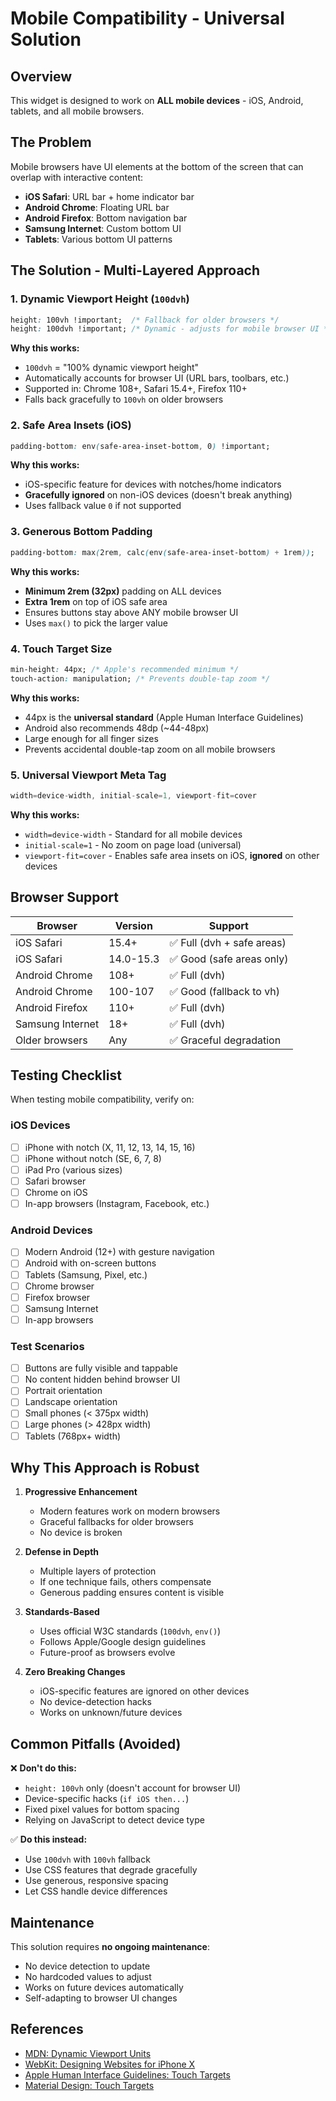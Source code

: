 # Mobile Compatibility - Universal Solution

## Overview
This widget is designed to work on **ALL mobile devices** - iOS, Android, tablets, and all mobile browsers.

## The Problem
Mobile browsers have UI elements at the bottom of the screen that can overlap with interactive content:
- **iOS Safari**: URL bar + home indicator bar
- **Android Chrome**: Floating URL bar
- **Android Firefox**: Bottom navigation bar
- **Samsung Internet**: Custom bottom UI
- **Tablets**: Various bottom UI patterns

## The Solution - Multi-Layered Approach

### 1. Dynamic Viewport Height (`100dvh`)
```css
height: 100vh !important;  /* Fallback for older browsers */
height: 100dvh !important; /* Dynamic - adjusts for mobile browser UI */
```

**Why this works:**
- `100dvh` = "100% dynamic viewport height"
- Automatically accounts for browser UI (URL bars, toolbars, etc.)
- Supported in: Chrome 108+, Safari 15.4+, Firefox 110+
- Falls back gracefully to `100vh` on older browsers

### 2. Safe Area Insets (iOS)
```css
padding-bottom: env(safe-area-inset-bottom, 0) !important;
```

**Why this works:**
- iOS-specific feature for devices with notches/home indicators
- **Gracefully ignored** on non-iOS devices (doesn't break anything)
- Uses fallback value `0` if not supported

### 3. Generous Bottom Padding
```css
padding-bottom: max(2rem, calc(env(safe-area-inset-bottom) + 1rem));
```

**Why this works:**
- **Minimum 2rem (32px)** padding on ALL devices
- **Extra 1rem** on top of iOS safe area
- Ensures buttons stay above ANY mobile browser UI
- Uses `max()` to pick the larger value

### 4. Touch Target Size
```css
min-height: 44px; /* Apple's recommended minimum */
touch-action: manipulation; /* Prevents double-tap zoom */
```

**Why this works:**
- 44px is the **universal standard** (Apple Human Interface Guidelines)
- Android also recommends 48dp (~44-48px)
- Large enough for all finger sizes
- Prevents accidental double-tap zoom on all mobile browsers

### 5. Universal Viewport Meta Tag
```javascript
width=device-width, initial-scale=1, viewport-fit=cover
```

**Why this works:**
- `width=device-width` - Standard for all mobile devices
- `initial-scale=1` - No zoom on page load (universal)
- `viewport-fit=cover` - Enables safe area insets on iOS, **ignored** on other devices

## Browser Support

| Browser | Version | Support |
|---------|---------|---------|
| iOS Safari | 15.4+ | ✅ Full (dvh + safe areas) |
| iOS Safari | 14.0-15.3 | ✅ Good (safe areas only) |
| Android Chrome | 108+ | ✅ Full (dvh) |
| Android Chrome | 100-107 | ✅ Good (fallback to vh) |
| Android Firefox | 110+ | ✅ Full (dvh) |
| Samsung Internet | 18+ | ✅ Full (dvh) |
| Older browsers | Any | ✅ Graceful degradation |

## Testing Checklist

When testing mobile compatibility, verify on:

### iOS Devices
- [ ] iPhone with notch (X, 11, 12, 13, 14, 15, 16)
- [ ] iPhone without notch (SE, 6, 7, 8)
- [ ] iPad Pro (various sizes)
- [ ] Safari browser
- [ ] Chrome on iOS
- [ ] In-app browsers (Instagram, Facebook, etc.)

### Android Devices
- [ ] Modern Android (12+) with gesture navigation
- [ ] Android with on-screen buttons
- [ ] Tablets (Samsung, Pixel, etc.)
- [ ] Chrome browser
- [ ] Firefox browser
- [ ] Samsung Internet
- [ ] In-app browsers

### Test Scenarios
- [ ] Buttons are fully visible and tappable
- [ ] No content hidden behind browser UI
- [ ] Portrait orientation
- [ ] Landscape orientation
- [ ] Small phones (< 375px width)
- [ ] Large phones (> 428px width)
- [ ] Tablets (768px+ width)

## Why This Approach is Robust

1. **Progressive Enhancement**
   - Modern features work on modern browsers
   - Graceful fallbacks for older browsers
   - No device is broken

2. **Defense in Depth**
   - Multiple layers of protection
   - If one technique fails, others compensate
   - Generous padding ensures content is visible

3. **Standards-Based**
   - Uses official W3C standards (`100dvh`, `env()`)
   - Follows Apple/Google design guidelines
   - Future-proof as browsers evolve

4. **Zero Breaking Changes**
   - iOS-specific features are ignored on other devices
   - No device-detection hacks
   - Works on unknown/future devices

## Common Pitfalls (Avoided)

❌ **Don't do this:**
- `height: 100vh` only (doesn't account for browser UI)
- Device-specific hacks (`if iOS then...`)
- Fixed pixel values for bottom spacing
- Relying on JavaScript to detect device type

✅ **Do this instead:**
- Use `100dvh` with `100vh` fallback
- Use CSS features that degrade gracefully
- Use generous, responsive spacing
- Let CSS handle device differences

## Maintenance

This solution requires **no ongoing maintenance**:
- No device detection to update
- No hardcoded values to adjust
- Works on future devices automatically
- Self-adapting to browser UI changes

## References

- [MDN: Dynamic Viewport Units](https://developer.mozilla.org/en-US/docs/Web/CSS/length#relative_length_units_based_on_viewport)
- [WebKit: Designing Websites for iPhone X](https://webkit.org/blog/7929/designing-websites-for-iphone-x/)
- [Apple Human Interface Guidelines: Touch Targets](https://developer.apple.com/design/human-interface-guidelines/buttons)
- [Material Design: Touch Targets](https://m2.material.io/design/usability/accessibility.html#layout-and-typography)

